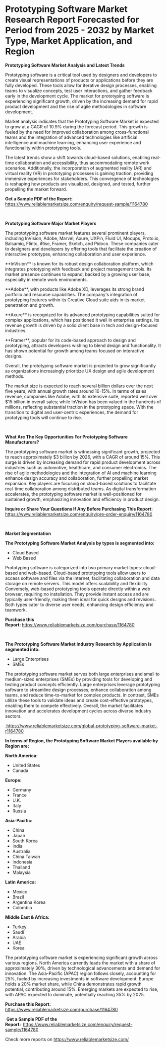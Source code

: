 <p><h1>Prototyping Software Market Research Report Forecasted for Period from 2025 -  2032 by Market Type, Market Application, and Region</h1></p><p><strong>Prototyping Software Market Analysis and Latest Trends</strong></p>
<p><p>Prototyping software is a critical tool used by designers and developers to create visual representations of products or applications before they are fully developed. These tools allow for iterative design processes, enabling teams to visualize concepts, test user interactions, and gather feedback early in the development cycle. The market for prototyping software is experiencing significant growth, driven by the increasing demand for rapid product development and the rise of agile methodologies in software development.</p><p>Market analysis indicates that the Prototyping Software Market is expected to grow at a CAGR of 10.9% during the forecast period. This growth is fueled by the need for improved collaboration among cross-functional teams and the integration of advanced technologies like artificial intelligence and machine learning, enhancing user experience and functionality within prototyping tools. </p><p>The latest trends show a shift towards cloud-based solutions, enabling real-time collaboration and accessibility, thus accommodating remote work scenarios. Additionally, the incorporation of augmented reality (AR) and virtual reality (VR) in prototyping processes is gaining traction, providing immersive experiences for stakeholders. This convergence of technologies is reshaping how products are visualized, designed, and tested, further propelling the market forward.</p></p>
<p><strong>Get a Sample PDF of the Report:&nbsp;</strong> <a href="https://www.reliablemarketsize.com/enquiry/request-sample/1164780?utm_campaign=3198&utm_medium=2&utm_source=Github&utm_content=ia&utm_term=08042025&utm_id=prototyping-software">https://www.reliablemarketsize.com/enquiry/request-sample/1164780</a></p>
<p>&nbsp;</p>
<p><strong>Prototyping Software Major Market Players</strong></p>
<p><p>The prototyping software market features several prominent players, including InVision, Adobe, Marvel, Axure, UXPin, Fluid UI, Moqups, Proto.io, Balsamiq, Flinto, iRise, Framer, Sketch, and Pidoco. These companies cater to designers and developers by offering tools that facilitate the creation of interactive prototypes, enhancing collaboration and user experience.</p><p>**InVision** is known for its robust design collaboration platform, which integrates prototyping with feedback and project management tools. Its market presence continues to expand, backed by a growing user base, especially in remote work environments. </p><p>**Adobe**, with products like Adobe XD, leverages its strong brand portfolio and resource capabilities. The company's integration of prototyping features within its Creative Cloud suite aids in its market penetration and growth. </p><p>**Axure** is recognized for its advanced prototyping capabilities suited for complex applications, which has positioned it well in enterprise settings. Its revenue growth is driven by a solid client base in tech and design-focused industries.</p><p>**Framer**, popular for its code-based approach to design and prototyping, attracts developers wishing to blend design and functionality. It has shown potential for growth among teams focused on interactive designs.</p><p>Overall, the prototyping software market is projected to grow significantly as organizations increasingly prioritize UX design and agile development methods. </p><p>The market size is expected to reach several billion dollars over the next five years, with annual growth rates around 10-15%. In terms of sales revenue, companies like Adobe, with its extensive suite, reported well over $15 billion in overall sales; while InVision has been valued in the hundreds of millions, reflecting substantial traction in the prototyping space. With the transition to digital and user-centric experiences, the demand for prototyping tools will continue to rise.</p></p>
<p>&nbsp;</p>
<p><strong>What Are The Key Opportunities For Prototyping Software Manufacturers?</strong></p>
<p><p>The prototyping software market is witnessing significant growth, projected to reach approximately $3 billion by 2026, with a CAGR of around 15%. This surge is driven by increasing demand for rapid product development across industries such as automotive, healthcare, and consumer electronics. The rise of agile methodologies and the integration of AI and machine learning enhance design accuracy and collaboration, further propelling market expansion. Key players are focusing on cloud-based solutions to facilitate real-time collaboration among distributed teams. As digital transformation accelerates, the prototyping software market is well-positioned for sustained growth, emphasizing innovation and efficiency in product design.</p></p>
<p><strong>Inquire or Share Your Questions If Any Before Purchasing This Report:</strong> <a href="https://www.reliablemarketsize.com/enquiry/pre-order-enquiry/1164780?utm_campaign=3198&utm_medium=2&utm_source=Github&utm_content=ia&utm_term=08042025&utm_id=prototyping-software">https://www.reliablemarketsize.com/enquiry/pre-order-enquiry/1164780</a></p>
<p>&nbsp;</p>
<p><strong>Market Segmentation</strong></p>
<p><strong>The Prototyping Software Market Analysis by types is segmented into:</strong></p>
<p><ul><li>Cloud Based</li><li>Web Based</li></ul></p>
<p><p>Prototyping software is categorized into two primary market types: cloud-based and web-based. Cloud-based prototyping tools allow users to access software and files via the internet, facilitating collaboration and data storage on remote servers. This model offers scalability and flexibility. Conversely, web-based prototyping tools operate directly within a web browser, requiring no installation. They provide instant access and are typically user-friendly, making them ideal for quick designs and revisions. Both types cater to diverse user needs, enhancing design efficiency and teamwork.</p></p>
<p><strong>Purchase this Report:&nbsp;</strong><a href="https://www.reliablemarketsize.com/purchase/1164780?utm_campaign=3198&utm_medium=2&utm_source=Github&utm_content=ia&utm_term=08042025&utm_id=prototyping-software">https://www.reliablemarketsize.com/purchase/1164780</a></p>
<p>&nbsp;</p>
<p><strong>The Prototyping Software Market Industry Research by Application is segmented into:</strong></p>
<p><ul><li>Large Enterprises</li><li>SMEs</li></ul></p>
<p><p>The prototyping software market serves both large enterprises and small to medium-sized enterprises (SMEs) by providing tools for developing and testing product concepts efficiently. Large enterprises leverage prototyping software to streamline design processes, enhance collaboration among teams, and reduce time-to-market for complex products. In contrast, SMEs utilize these tools to validate ideas and create cost-effective prototypes, enabling them to compete effectively. Overall, the market facilitates innovation and accelerates development cycles across diverse industry sectors.</p></p>
<p><a href="https://www.reliablemarketsize.com/global-prototyping-software-market-r1164780?utm_campaign=3198&utm_medium=2&utm_source=Github&utm_content=ia&utm_term=08042025&utm_id=prototyping-software">&nbsp;https://www.reliablemarketsize.com/global-prototyping-software-market-r1164780</a></p>
<p><strong>In terms of Region, the Prototyping Software Market Players available by Region are:</strong></p>
<p>
    <p> <strong> North America: </strong>
        <ul>
            <li>United States</li>
            <li>Canada</li>
        </ul>
        </p> 
    <p> <strong> Europe: </strong>
        <ul>
            <li>Germany</li>
            <li>France</li>
            <li>U.K.</li>
            <li>Italy</li>
            <li>Russia</li>
        </ul>
        </p> 
    <p> <strong> Asia-Pacific: </strong>
        <ul>
            <li>China</li>
            <li>Japan</li>
            <li>South Korea</li>
            <li>India</li>
            <li>Australia</li>
            <li>China Taiwan</li>
            <li>Indonesia</li>
            <li>Thailand</li>
            <li>Malaysia</li>
        </ul>
        </p> 
    <p> <strong> Latin America: </strong>
        <ul>
            <li>Mexico</li>
            <li>Brazil</li>
            <li>Argentina Korea</li>
            <li>Colombia</li>
        </ul>
        </p> 
    <p> <strong> Middle East & Africa: </strong>
        <ul>
            <li>Turkey</li>
            <li>Saudi</li>
            <li>Arabia</li>
            <li>UAE</li>
            <li>Korea</li>
        </ul>
    </p>
    </p>
<p><p>The prototyping software market is experiencing significant growth across various regions. North America currently leads the market with a share of approximately 30%, driven by technological advancements and demand for innovation. The Asia-Pacific (APAC) region follows closely, accounting for 25%, fueled by increasing investments in software development. Europe holds a 20% market share, while China demonstrates rapid growth potential, contributing around 15%. Emerging markets are expected to rise, with APAC expected to dominate, potentially reaching 35% by 2025.</p></p>
<p><strong>Purchase this Report: </strong><a href="https://www.reliablemarketsize.com/purchase/1164780?utm_campaign=3198&utm_medium=2&utm_source=Github&utm_content=ia&utm_term=08042025&utm_id=prototyping-software">https://www.reliablemarketsize.com/purchase/1164780</a></p>
<p>&nbsp;<strong>Get a Sample PDF of the Report:&nbsp;&nbsp;</strong><a href="https://www.reliablemarketsize.com/enquiry/request-sample/1164780?utm_campaign=3198&utm_medium=2&utm_source=Github&utm_content=ia&utm_term=08042025&utm_id=prototyping-software">https://www.reliablemarketsize.com/enquiry/request-sample/1164780</a></p>
<p><strong></strong></p>
<p>Check more reports on <a href="https://www.reliablemarketsize.com/?utm_campaign=3198&utm_medium=2&utm_source=Github&utm_content=ia&utm_term=08042025&utm_id=prototyping-software">https://www.reliablemarketsize.com/</a></p>